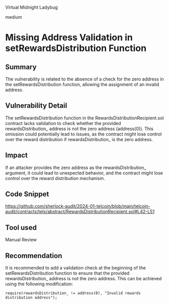 Virtual Midnight Ladybug

medium

# Missing Address Validation in setRewardsDistribution Function

## Summary
The vulnerability is related to the absence of a check for the zero address in the setRewardsDistribution function, allowing the assignment of an invalid address.


## Vulnerability Detail
The setRewardsDistribution function in the RewardsDistributionRecipient.sol contract lacks validation to check whether the provided rewardsDistribution_ address is not the zero address (address(0)). This omission could potentially lead to issues, as the contract might lose control over the reward distribution if rewardsDistribution_ is the zero address.
## Impact
If an attacker provides the zero address as the rewardsDistribution_ argument, it could lead to unexpected behavior, and the contract might lose control over the reward distribution mechanism.


## Code Snippet
https://github.com/sherlock-audit/2024-01-telcoin/blob/main/telcoin-audit/contracts/telx/abstract/RewardsDistributionRecipient.sol#L42-L51
## Tool used

Manual Review

## Recommendation
It is recommended to add a validation check at the beginning of the setRewardsDistribution function to ensure that the provided rewardsDistribution_ address is not the zero address. This can be achieved using the following modification:
```solidity
require(rewardsDistribution_ != address(0), "Invalid rewards distribution address");
```